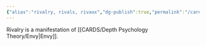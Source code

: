 ```yaml
---
{"alias":"rivalry, rivals, rivaux","dg-publish":true,"permalink":"/cards/related-concepts-and-theories/rival/","dgPassFrontmatter":true,"created":"2023-01-18T15:00:21.703+01:00","updated":"2023-01-18T15:08:01.483+01:00"}
---
```



Rivalry is a manifestation of [[CARDS/Depth Psychology Theory/Envy\|Envy]]. 

